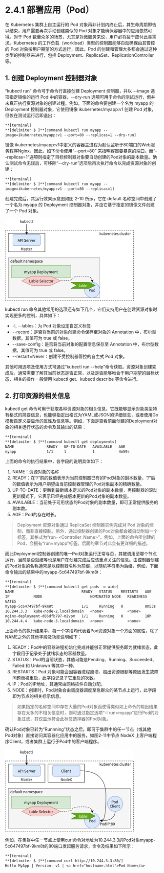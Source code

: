 [1]: /images/chapter_2/Deployment对象myapp及创建的Pod对象.png
[2]: /images/chapter_2/访问Pod中容器化应用服务程序.png

# 2.4.1 部署应用（Pod）

在 Kubernetes 集群上自主运行的 Pod 对象再非计划内终止后，其生命周期即告以结束，用户需要再次手动创建类似的 Pod 对象才能确保容器中的应用依然可得。对于 Pod 数量众多的场景，尤其是对微服务来说，用户必将疲于应付此类需求。Kubernetes 的工作负载（workload）类型的控制器能够自动确保由其管控的 Pod 对象按用户期望的方式运行，因此，Pod 的创建和管理大多都会通过这种类型的控制器来进行，包括 Deployment、ReplicaSet、ReplicationController 等。

## 1. 创建 Deployment 控制器对象

“kubectl run” 命令可于命令行直接创建 Deployment 控制器，并以 --image 选项指定镜像的运行 Pod 中的容器，--dry-run 选项可用于命令的测试运行，但并未真正执行资源对象的创建过程。例如，下面的命令要创建一个名为 myapp 的 Deployment 控制器对象，它使用镜像 ikubernetes/myapp:v1 创建 Pod 对象，但仅在测试运行后即退出：

```
**[terminal]
**[delimiter $ ]**[command kubectl run myapp --image=ikubernetes/myapp:v1 --port=80 --replicas=1 --dry-run]
```

镜像 ikubernetes/myapp:v1中定义的容器主进程为默认监听于80端口的Web服务程序Nginx，因此，如下命令使用“--port=80” 来指明容器要暴露的端口。而“--replicas=1”选项则指定了目标控制器对象要自动创建的Pod对象的副本数量。确认测试命令无误后，可移除“--dry-run”选项后再次执行命令以完成资源对象的创建：

```
**[terminal]
**[delimiter $ ]**[command kubectl run myapp --image=ikubernetes/myapp:v1 --port=80 --replicas=1]
```

创建完成后，其运行效果示意图如图 2-10 所示，它在 default 名称空间中创建了一个名为 myapp 的 Deployment 控制器对象，并由它基于指定的镜像文件创建了一个 Pod 对象。

![Deployment 对象 myapp 及其创建的 Pod 对象][1]

kubectl run 命令其他常用的选项还有如下几个，它们支持用户在创建资源对象时实现更多的控制，具体如下：

* -l, --lables：为 Pod 对象设定自定义标签
* --record：是否将当前的对象创建命令保存至对象的 Annotation 中，布尔型数据，其值可为 true 或 false。
* --save-config：是否将当前对象的配置信息保存至 Annotation 中，布尔型数据，其值可为 true 或 false。
* --restart=Never：创建不受控制器管控的自主式 Pod 对象。

其他可用选项及使用方式可通过“kubectl run --help”命令获取。资源对象创建完成后，通常需要了解其当前状态是否正常，以及是否能够吻合于用户期望的目标状态，相关的操作一般使用 kubectl get、kubectl describe 等命令进行。

## 2. 打印资源的相关信息

kubectl get 命令可用于获取各种资源对象的相关信息，它既能够显示对象类型特有格式的简要信息，也能够指定出格式为YAML或JSON的详细信息，或者使用Go模板自定义要显示的属性及信息等。例如，下面是查看前面创建的Deployment对象的相关运行状态的命令及其输出的结果：

```
**[terminal]
**[delimiter $ ]**[command kubectl get deployments]
NAME               READY   UP-TO-DATE   AVAILABLE   AGE
myapp              1/1     1            1           4m59s
```

上面的命令的执行结果中，各字段的说明具体如下：

1. NAME：资源对象的名称
2. READY：在“/”前的数值表示为当前控制器已有的Pod对象的副本数量，“/”后的数值表示为用户期望由当前控制器管理的Pod对象副本的精确数量。
3. UP-TO-DATE：更新到最新版本定义的Pod对象的副本数量，再控制器的滚动更新模式下，它表示已经完成版本更新的Pod对象的副本数量。
4. AVAILABLE：当前处于可用状态的Pod对象的副本数量，即可正常提供服务的副本数。
5. AGE：Pod的存在时长。

> Deployment 资源对象通过 ReplicaSet 控制器实例完成对 Pod 对象的控制，而非直接控制。另外，通过控制器创建的Pod对象都会被自动附加一个标签，其格式为“run=<Controller_Name>”，例如，上面的命令所创建的Pod，会拥有“run=myapp”标签。后面的章节对此会有更详细的描述。

而此Deployment控制器创建的唯一Pod对象运行正常与否，其被调用至哪个节点运行，当前是否就绪等也是用户在创建完成后应该重点关注的信息。由控制器创建的Pod对象的名称通常是以控制器名称为前缀，以随机字符串为后缀，例如，下面命令输出的结果中的myapp-5c647497bf-9km8t：

```
**[terminal]
**[delimiter $ ]**[command kubectl get pods -o wide]
NAME                               READY   STATUS    RESTARTS   AGE     IP           NODE                      NOMINATED NODE   READINESS GATES
myapp-5c647497bf-9km8t             1/1     Running   0          8m53s   10.244.3.3   kube-node-2.localdomain   <none>           <none>
nginx-deployment-d86dfb797-m2vpm   1/1     Running   0          18h     10.244.4.4   kube-node-3.localdomain   <none>           <none>
```

上面命令的执行结果中，每一个字段均代表着Pod资源对象一个方面的属性，除了NAME之外的其他字段及功能说明如下：

1. READY：Pod中的容器进程初始化完成并能够正常提供服务即为就绪状态，此字段用于记录处于就绪状态的容器数量。
2. STATUS：Pod的当前状态，其值可能是Pending、Running、Succeeded、Failed 和 Unknown 等其中一种。
3. RESTARTS：Pod 对象可能会因容器进程崩溃、超出资源限额等原因发生故障问题而被重启，此字段记录了它重启的次数。
4. IP：Pod的IP地址，其通常由网络插件自动分配。
5. NODE：创建时，Pod对象会由调度器调度至急群众的某节点上运行，此字段即为节点的相关标示信息。

> 如果指定的名称空间中存在大量的Pod对象而使得类似如上命令的输出结果存在太多的不相关信息时，则可通过指定选项“-l run=myapp”进行Pod的对象过滤，其仅显示符合此标签选择器的Pod对象。

确认Pod对象已转为“Runnning”状态之后，即可于集群中的任一节点（或其他Pod对象）直接访问其容器化应用中的服务，如图2-11中节点 NodeX 上客户端程序Client，或者集群上运行于Pod中的客户端程序。

![访问 Pod 中容器化应用服务程序][2]

例如，在集群中任一节点上使用curl命令对地址为10.244.3.3的Pod对象myapp-5c647497bf-9km8t的80端口发起服务请求，命令及结果如下所示：


```
**[terminal]
**[delimiter $ ]**[command curl http://10.244.3.3:80/]
Hello MyApp | Version: v1 | <a href="hostname.html">Pod Name</a>
```